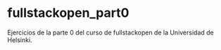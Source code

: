 # fullstackopen_part0
Ejercicios de la parte 0 del curso de fullstackopen de la Universidad de Helsinki.
